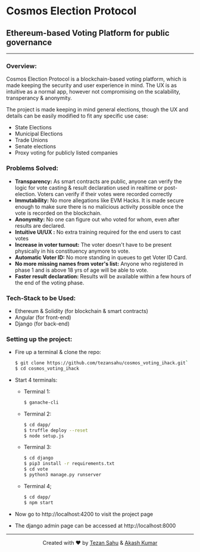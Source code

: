 # Cosmos Election Protocol

## Ethereum-based Voting Platform for public governance 

***

### Overview:

Cosmos Election Protocol is a blockchain-based voting platform, which is made keeping the security and user experience in mind. The UX is as intuitive as a normal app, however not compromising on the scalability, transperancy & anonymity. 

The project is made keeping in mind general elections, though the UX and details can be easily modified to fit any specific use case:

- State Elections
- Municipal Elections
- Trade Unions
- Senate elections
- Proxy voting for publicly listed companies


### Problems Solved:

- __Transparency:__ As smart contracts are public, anyone can verify the logic for vote casting & result declaration used in realtime or post-election. Voters can verify if their votes were recorded correctly
- __Immutability:__ No more allegations like EVM Hacks. It is made secure enough to make sure there is no malicious activity possible once the vote is recorded on the blockchain.
- __Anonymity:__  No one can figure out who voted for whom, even after results are declared.
- __Intuitive UI/UX :__ No extra training required for the end users to cast votes
- __Increase in voter turnout:__ The voter doesn't have to be present physically in his constituency anymore to vote.
- __Automatic Voter ID:__ No more standing in queues to get Voter ID Card.
- __No more missing names from voter's list:__ Anyone who registered in phase 1 and is above 18 yrs of age will be able to vote.
- __Faster result declaration:__ Results will be available within a few hours of the end of the voting phase.

### Tech-Stack to be Used:
- Ethereum & Solidity (for blockchain & smart contracts)
- Angular (for front-end)
- Django (for back-end) 

### Setting up the project:

- Fire up a terminal & clone the repo:
    ```bash
    $ git clone https://github.com/tezansahu/cosmos_voting_ihack.git`
    $ cd cosmos_voting_ihack
    ```
- Start 4 terminals:
    - Terminal 1:
        ```bash
        $ ganache-cli
        ```
    - Terminal 2:
        ```bash
        $ cd dapp/
        $ truffle deploy --reset
        $ node setup.js
        ```
    - Terminal 3:
        ```bash
        $ cd django
        $ pip3 install -r requirements.txt
        $ cd vote
        $ python3 manage.py runserver
        ```
    - Terminal 4;
        ```bash
        $ cd dapp/
        $ npm start
        ```

- Now go to http://localhost:4200 to visit the project page

- The django admin page can be accessed at http://localhost:8000

***
<p align="center">Created with ❤️ by <a href="https://www.linkedin.com/in/tezan-sahu-a85802163/">Tezan Sahu</a> & <a href="https://www.linkedin.com/in/akash981/">Akash Kumar</a></p>